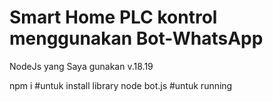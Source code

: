 # Smart Home PLC kontrol menggunakan Bot-WhatsApp
NodeJs yang Saya gunakan v.18.19

npm i #untuk install library
node bot.js #untuk running
